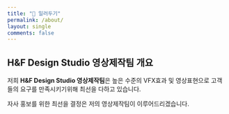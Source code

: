 ```yaml
---
title: "📢 일러두기"
permalink: /about/
layout: single
comments: false
---
```

## H&F Design Studio 영상제작팀 개요

저희 **H&F Design Studio 영상제작팀**은 높은 수준의 VFX효과 및 영상표현으로 고객들의 요구를 만족시키기위해
최선을 다하고 있습니다.

자사 홍보를 위한 최선을 결정은 저의 영상제작팀이 이루어드리겠습니다.
